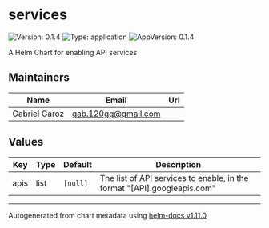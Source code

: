 # services

![Version: 0.1.4](https://img.shields.io/badge/Version-0.1.4-informational?style=flat-square) ![Type: application](https://img.shields.io/badge/Type-application-informational?style=flat-square) ![AppVersion: 0.1.4](https://img.shields.io/badge/AppVersion-0.1.4-informational?style=flat-square)

A Helm Chart for enabling API services

## Maintainers

| Name | Email | Url |
| ---- | ------ | --- |
| Gabriel Garoz | <gab.120gg@gmail.com> |  |

## Values

| Key | Type | Default | Description |
|-----|------|---------|-------------|
| apis | list | `[null]` | The list of API services to enable, in the format "[API].googleapis.com" |

----------------------------------------------
Autogenerated from chart metadata using [helm-docs v1.11.0](https://github.com/norwoodj/helm-docs/releases/v1.11.0)
